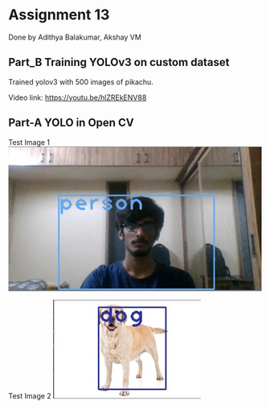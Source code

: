 # Assignment 13

Done by Adithya Balakumar, Akshay VM

## Part_B  Training YOLOv3 on custom dataset
Trained yolov3 with 500 images of pikachu.

Video link: https://youtu.be/hlZREkENV88



## Part-A  YOLO in Open CV
Test Image 1
![](yoloimg1.jpg)

Test Image 2
![](yoloimg2.jpg)

